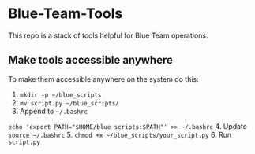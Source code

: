 # Blue-Team-Tools
This repo is a stack of tools helpful for Blue Team operations.

## Make tools accessible anywhere
To make them accessible anywhere on the system do this:
1. `mkdir -p ~/blue_scripts`
2. `mv script.py ~/blue_scripts/`
3. Append to `~/.bashrc`

`echo 'export PATH="$HOME/blue_scripts:$PATH"' >> ~/.bashrc` 
4. Update `source ~/.bashrc`
5. `chmod +x ~/blue_scripts/your_script.py`
6. Run
`script.py`
